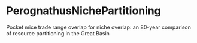 # PerognathusNichePartitioning
Pocket mice trade range overlap for niche overlap: an 80-year comparison of resource partitioning in the Great Basin
